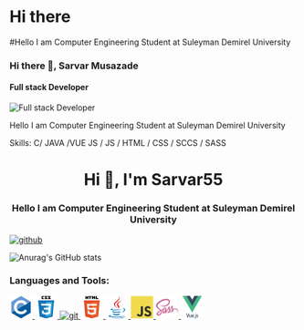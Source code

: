 # Hi there

#Hello I am Computer Engineering Student at Suleyman Demirel University

### Hi there 👋, Sarvar Musazade
#### Full stack Developer
![Full stack Developer](https://avatars.githubusercontent.com/u/76266468?v=4)

Hello I am Computer Engineering Student at Suleyman Demirel University

Skills: C/ JAVA /VUE JS  / JS / HTML / CSS / SCCS / SASS
<h1 align="center">Hi 👋, I'm Sarvar55</h1>
<h3 align="center">Hello I am Computer Engineering Student at Suleyman Demirel University</h3>






[<img src='https://cdn.jsdelivr.net/npm/simple-icons@3.0.1/icons/github.svg' alt='github' color="orange" height='40'>](https://github.com/Sarvar55)  









![Anurag's GitHub stats](https://github-readme-stats.vercel.app/api?username=Sarvar55&show_icons=true&theme=radical)



<h3 align="left">Languages and Tools:</h3>
<p align="left"> <a href="https://www.cprogramming.com/" target="_blank"> <img src="https://raw.githubusercontent.com/devicons/devicon/master/icons/c/c-original.svg" alt="c" width="40" height="40"/> </a> <a href="https://www.w3schools.com/css/" target="_blank"> <img src="https://raw.githubusercontent.com/devicons/devicon/master/icons/css3/css3-original-wordmark.svg" alt="css3" width="40" height="40"/> </a> <a href="https://git-scm.com/" target="_blank"> <img src="https://www.vectorlogo.zone/logos/git-scm/git-scm-icon.svg" alt="git" width="40" height="40"/> </a> <a href="https://www.w3.org/html/" target="_blank"> <img src="https://raw.githubusercontent.com/devicons/devicon/master/icons/html5/html5-original-wordmark.svg" alt="html5" width="40" height="40"/> </a> <a href="https://www.java.com" target="_blank"> <img src="https://raw.githubusercontent.com/devicons/devicon/master/icons/java/java-original.svg" alt="java" width="40" height="40"/> </a> <a href="https://developer.mozilla.org/en-US/docs/Web/JavaScript" target="_blank"> <img src="https://raw.githubusercontent.com/devicons/devicon/master/icons/javascript/javascript-original.svg" alt="javascript" width="40" height="40"/> </a> <a href="https://sass-lang.com" target="_blank"> <img src="https://raw.githubusercontent.com/devicons/devicon/master/icons/sass/sass-original.svg" alt="sass" width="40" height="40"/> </a> <a href="https://vuejs.org/" target="_blank"> <img src="https://raw.githubusercontent.com/devicons/devicon/master/icons/vuejs/vuejs-original-wordmark.svg" alt="vuejs" width="40" height="40"/> </a> </p>





